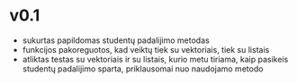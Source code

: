 # v0.1
* sukurtas papildomas studentų padalijimo metodas
* funkcijos pakoreguotos, kad veiktų tiek su vektoriais, tiek su listais
* atliktas testas su vektoriais ir su listais, kurio metu tiriama, kaip pasikeis studentų padalijimo sparta, priklausomai nuo naudojamo metodo



